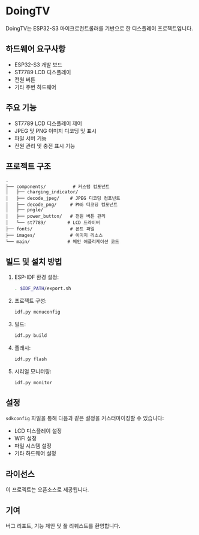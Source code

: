 # DoingTV

DoingTV는 ESP32-S3 마이크로컨트롤러를 기반으로 한 디스플레이 프로젝트입니다.

## 하드웨어 요구사항

- ESP32-S3 개발 보드
- ST7789 LCD 디스플레이
- 전원 버튼
- 기타 주변 하드웨어

## 주요 기능

- ST7789 LCD 디스플레이 제어
- JPEG 및 PNG 이미지 디코딩 및 표시
- 파일 서버 기능
- 전원 관리 및 충전 표시 기능

## 프로젝트 구조

```
.
├── components/          # 커스텀 컴포넌트
│   ├── charging_indicator/
│   ├── decode_jpeg/    # JPEG 디코딩 컴포넌트
│   ├── decode_png/     # PNG 디코딩 컴포넌트
│   ├── pngle/
│   ├── power_button/   # 전원 버튼 관리
│   └── st7789/        # LCD 드라이버
├── fonts/              # 폰트 파일
├── images/             # 이미지 리소스
└── main/              # 메인 애플리케이션 코드
```

## 빌드 및 설치 방법

1. ESP-IDF 환경 설정:
   ```bash
   . $IDF_PATH/export.sh
   ```

2. 프로젝트 구성:
   ```bash
   idf.py menuconfig
   ```

3. 빌드:
   ```bash
   idf.py build
   ```

4. 플래시:
   ```bash
   idf.py flash
   ```

5. 시리얼 모니터링:
   ```bash
   idf.py monitor
   ```

## 설정

`sdkconfig` 파일을 통해 다음과 같은 설정을 커스터마이징할 수 있습니다:
- LCD 디스플레이 설정
- WiFi 설정
- 파일 시스템 설정
- 기타 하드웨어 설정

## 라이선스

이 프로젝트는 오픈소스로 제공됩니다.

## 기여

버그 리포트, 기능 제안 및 풀 리퀘스트를 환영합니다.

